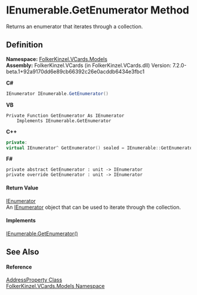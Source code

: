 # IEnumerable.GetEnumerator Method


Returns an enumerator that iterates through a collection.



## Definition
**Namespace:** <a href="10623553-9342-5b8f-9df4-6e7d1075f3df.md">FolkerKinzel.VCards.Models</a>  
**Assembly:** FolkerKinzel.VCards (in FolkerKinzel.VCards.dll) Version: 7.2.0-beta.1+92a9170dd6e89cb66392c26e0acddb6434e3fbc1

**C#**
``` C#
IEnumerator IEnumerable.GetEnumerator()
```
**VB**
``` VB
Private Function GetEnumerator As IEnumerator
	Implements IEnumerable.GetEnumerator
```
**C++**
``` C++
private:
virtual IEnumerator^ GetEnumerator() sealed = IEnumerable::GetEnumerator
```
**F#**
``` F#
private abstract GetEnumerator : unit -> IEnumerator 
private override GetEnumerator : unit -> IEnumerator 
```



#### Return Value
<a href="https://learn.microsoft.com/dotnet/api/system.collections.ienumerator" target="_blank" rel="noopener noreferrer">IEnumerator</a>  
An <a href="https://learn.microsoft.com/dotnet/api/system.collections.ienumerator" target="_blank" rel="noopener noreferrer">IEnumerator</a> object that can be used to iterate through the collection.

#### Implements
<a href="https://learn.microsoft.com/dotnet/api/system.collections.ienumerable.getenumerator" target="_blank" rel="noopener noreferrer">IEnumerable.GetEnumerator()</a>  


## See Also


#### Reference
<a href="21f05ed3-62c5-eb4f-9b4e-f0d7dc2d0574.md">AddressProperty Class</a>  
<a href="10623553-9342-5b8f-9df4-6e7d1075f3df.md">FolkerKinzel.VCards.Models Namespace</a>  

